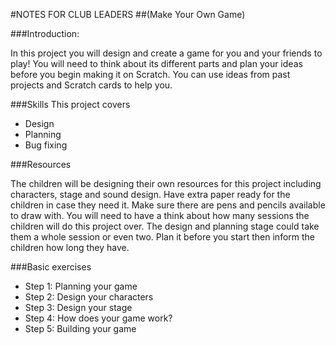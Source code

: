 #NOTES FOR CLUB LEADERS
##(Make Your Own Game)###Introduction:In this project you will design and create a game for you and your friendsto play! You will need to think about its different parts and plan your ideas before you begin making it on Scratch. You can use ideas from past projects and Scratch cards to help you.###SkillsThis project covers 
* Design* Planning* Bug fixing###ResourcesThe children will be designing their own resources for this project including characters, stage and sound design. Have extra paper ready for the children in case they need it. Make sure there are pens and pencils available to draw with. You will need to have a think about how many sessions the children will do this project over. The design and planning stage could take them a whole session or even two. Plan it before you start then inform the children how long they have.###Basic exercises* Step 1: Planning your game* Step 2: Design your characters* Step 3: Design your stage* Step 4: How does your game work? * Step 5: Building your game